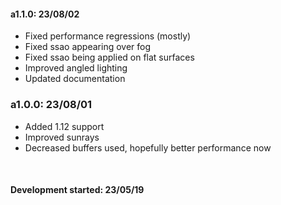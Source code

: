 #### a1.1.0: 23/08/02
- Fixed performance regressions (mostly)
- Fixed ssao appearing over fog
- Fixed ssao being applied on flat surfaces
- Improved angled lighting
- Updated documentation

### a1.0.0: 23/08/01
- Added 1.12 support
- Improved sunrays
- Decreased buffers used, hopefully better performance now

<br>

#### Development started: 23/05/19
